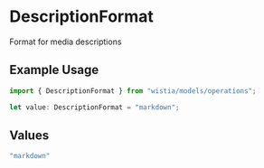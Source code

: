 # DescriptionFormat

Format for media descriptions

## Example Usage

```typescript
import { DescriptionFormat } from "wistia/models/operations";

let value: DescriptionFormat = "markdown";
```

## Values

```typescript
"markdown"
```